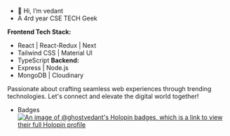 - 👋 Hi, I’m vedant
-  A 4rd year CSE TECH Geek
  
  **Frontend Tech Stack:**
- React | React-Redux | Next
- Tailwind CSS | Material UI
- TypeScript
**Backend:**
- Express | Node.js 
- MongoDB | Cloudinary

Passionate about crafting seamless web experiences through trending technologies. Let's connect and elevate the digital world together! 


<!---
ghOst-vedant/ghOst-vedant is a ✨ special ✨ repository because its `README.md` (this file) appears on your GitHub profile.
You can click the Preview link to take a look at your changes.
--->

-  Badges
[![An image of @ghostvedant's Holopin badges, which is a link to view their full Holopin profile](https://holopin.me/ghostvedant)](https://holopin.io/@ghostvedant)
